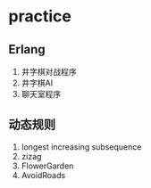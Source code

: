 practice
========

## Erlang
1. 井字棋对战程序
2. 井字棋AI
3. 聊天室程序

## 动态规则 
1. longest increasing subsequence
2. zizag
3. FlowerGarden
4. AvoidRoads

